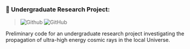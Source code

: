 
### 🌠 Undergraduate Research Project:
> ![Github](https://img.shields.io/badge/aisarllo-aisarllo.github.io-ff69b4)
> ![GitHub](https://img.shields.io/github/languages/code-size/aisarllo/cosmic-ray-propagation?labelColor=810f7c&color=8856a7)

Preliminary code for an undergraduate research project investigating the propagation of ultra-high energy cosmic rays in the local Universe.
